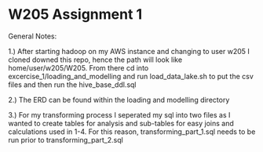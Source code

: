 # W205 Assignment 1

General Notes:

1.) After starting hadoop on my AWS instance and changing to user w205 I cloned downed this repo, hence the path will look like home/user/w205/W205.  From there cd into excercise_1/loading_and_modelling and run load_data_lake.sh to put the csv files and then run the hive_base_ddl.sql

2.) The ERD can be found within the loading and modelling directory

3.) For my transforming process I seperated my sql into two files as I wanted to create tables for analysis and sub-tables for easy joins and calculations used in 1-4.  For this reason, transforming_part_1.sql needs to be run prior to transforming_part_2.sql

